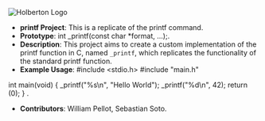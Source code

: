 
![Holberton Logo](https://uploads-ssl.webflow.com/6105315644a26f77912a1ada/63eea844ae4e3022154e2878_Holberton.png)

- **printf Project**: This is a replicate of the printf command.
- **Prototype**: int _printf(const char *format, ...);.
- **Description**: This project aims to create a custom implementation of the printf function in C, named `_printf`, which replicates the functionality of the standard printf function.
- **Example Usage**:
 #include <stdio.h>
#include "main.h"

int main(void)
{
    _printf("%s\n", "Hello World");
    _printf("%d\n", 42);
    return (0);
}
.
- **Contributors**: William Pellot, Sebastian Soto.
